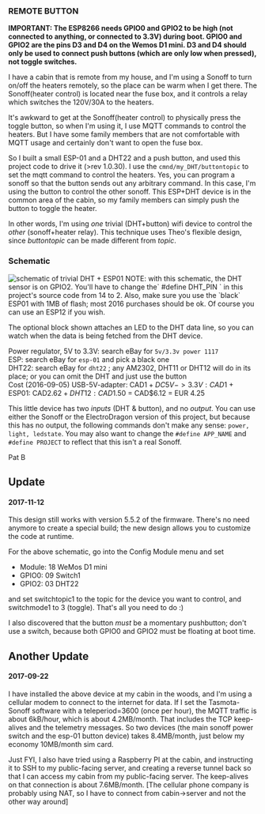 ### REMOTE BUTTON

**IMPORTANT:
The ESP8266 needs GPIO0 and GPIO2 to be high (not connected to anything, or connected to 3.3V) during boot. GPIO0 and GPIO2 are the pins D3 and D4 on the Wemos D1 mini. D3 and D4 should only be used to connect push buttons (which are only low when pressed), not toggle switches.**

I have a cabin that is remote from my house, and I'm using a Sonoff to turn on/off the heaters remotely, so the place can be warm when I get there. The Sonoff(heater control) is located near the fuse box, and it controls a relay which switches the 120V/30A to the heaters.

It's awkward to get at the Sonoff(heater control) to physically press the toggle button, so when I'm using it, I use MQTT commands to control the heaters. But I have some family members that are not comfortable with MQTT usage and certainly don't want to open the fuse box.

So I built a small ESP-01 and a DHT22 and a push button, and used this project code to drive it (>rev 1.0.30). I use the `cmnd/my_DHT/buttontopic` to set the mqtt command to control the heaters. Yes, you can program a sonoff so that the button sends out any arbitrary command. In this case, I'm using the button to control the other sonoff. This ESP+DHT device is in the common area of the cabin, so my family members can simply push the button to toggle the heater.

In other words, I'm using _one_ trivial (DHT+button) wifi device to control the _other_ (sonoff+heater relay). This technique uses Theo's flexible design, since _buttontopic_ can be made different from _topic_.

### Schematic 
<img href="http://alt.pbeirne.com/images/esp_dht2.png" alt="schematic of trivial DHT + ESP01" style="background-color:white;">
NOTE: with this schematic, the DHT sensor is on GPIO2. You'll have to change the` #define DHT_PIN ` in this project's source code from 14 to 2. Also, make sure you use the `black` ESP01 with 1MB of flash; most 2016 purchases should be ok. Of course you can use an ESP12 if you wish.

The optional block shown attaches an LED to the DHT data line, so you can watch when the data is being fetched from the DHT device.

Power regulator, 5V to 3.3V: search eBay for `5v/3.3v power 1117`<br>
ESP: search eBay for `esp-01` and pick a black one<br>
DHT22: search eBay for `dht22` ; any AM2302, DHT11 or DHT12 will do in its place; or you can omit the DHT and just use the button<br>
Cost (2016-09-05) USB-5V-adapter: CAD$1 + DC5V->3.3V: CAD$1 + ESP01: CAD$2.62 + DHT12: CAD$1.50 = CAD$6.12 = EUR 4.25

This little device has two _inputs_ (DHT & button), and no _output_. You can use either the Sonoff or the ElectroDragon version of this project, but because this has no output, the following commands don't make any sense: `power, light, ledstate`. You may also want to change the `#define APP_NAME` and `#define PROJECT` to reflect that this isn't a real Sonoff.

Pat B

## Update
#### 2017-11-12
This design still works with version 5.5.2 of the firmware. There's no need anymore to create a special build; the new design allows you to customize the code at runtime.

For the above schematic, go into the Config Module menu and set
- Module: 18 WeMos D1 mini
- GPIO0: 09 Switch1
- GPIO2: 03 DHT22

and set switchtopic1 to the topic for the device you want to control, and switchmode1 to 3 (toggle). That's all you need to do :)

I also discovered that the button *must* be a momentary pushbutton; don't use a switch, because both GPIO0 and GPIO2 must be floating at boot time.

## Another Update
#### 2017-09-22
I have installed the above device at my cabin in the woods, and I'm using a cellular modem to connect to the internet for data. If I set the Tasmota-Sonoff software with a teleperiod=3600 (once per hour), the MQTT traffic is about 6kB/hour, which is about 4.2MB/month. That includes the TCP keep-alives and the telemetry messages. So two devices (the main sonoff power switch and the esp-01 button device) takes 8.4MB/month, just below my economy 10MB/month sim card. 

Just FYI, I also have tried using a Raspberry PI at the cabin, and instructing it to SSH to my public-facing server, and creating a reverse tunnel back so that I can access my cabin from my public-facing server. The keep-alives on that connection is about 7.6MB/month. [The cellular phone company is probably using NAT, so I have to connect from cabin->server and not the other way around]
